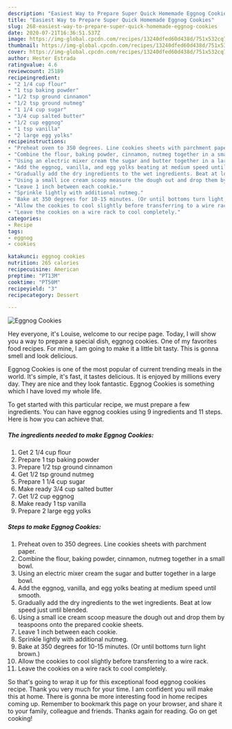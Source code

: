 ```yaml
---
description: "Easiest Way to Prepare Super Quick Homemade Eggnog Cookies"
title: "Easiest Way to Prepare Super Quick Homemade Eggnog Cookies"
slug: 268-easiest-way-to-prepare-super-quick-homemade-eggnog-cookies
date: 2020-07-21T16:36:51.537Z
image: https://img-global.cpcdn.com/recipes/13240dfed60d438d/751x532cq70/eggnog-cookies-recipe-main-photo.jpg
thumbnail: https://img-global.cpcdn.com/recipes/13240dfed60d438d/751x532cq70/eggnog-cookies-recipe-main-photo.jpg
cover: https://img-global.cpcdn.com/recipes/13240dfed60d438d/751x532cq70/eggnog-cookies-recipe-main-photo.jpg
author: Hester Estrada
ratingvalue: 4.6
reviewcount: 25189
recipeingredient:
- "2 1/4 cup flour"
- "1 tsp baking powder"
- "1/2 tsp ground cinnamon"
- "1/2 tsp ground nutmeg"
- "1 1/4 cup sugar"
- "3/4 cup salted butter"
- "1/2 cup eggnog"
- "1 tsp vanilla"
- "2 large egg yolks"
recipeinstructions:
- "Preheat oven to 350 degrees. Line cookies sheets with parchment paper."
- "Combine the flour, baking powder, cinnamon, nutmeg together in a small bowl."
- "Using an electric mixer cream the sugar and butter together in a large bowl."
- "Add the eggnog, vanilla, and egg yolks beating at medium speed until smooth."
- "Gradually add the dry ingredients to the wet ingredients. Beat at low speed just until blended."
- "Using a small ice cream scoop measure the dough out and drop them by teaspoons onto the prepared cookie sheets."
- "Leave 1 inch between each cookie."
- "Sprinkle lightly with additional nutmeg."
- "Bake at 350 degrees for 10-15 minutes. (Or until bottoms turn light brown.)"
- "Allow the cookies to cool slightly before transferring to a wire rack."
- "Leave the cookies on a wire rack to cool completely."
categories:
- Recipe
tags:
- eggnog
- cookies

katakunci: eggnog cookies 
nutrition: 265 calories
recipecuisine: American
preptime: "PT13M"
cooktime: "PT50M"
recipeyield: "3"
recipecategory: Dessert

---
```



![Eggnog Cookies](https://img-global.cpcdn.com/recipes/13240dfed60d438d/751x532cq70/eggnog-cookies-recipe-main-photo.jpg)

Hey everyone, it's Louise, welcome to our recipe page. Today, I will show you a way to prepare a special dish, eggnog cookies. One of my favorites food recipes. For mine, I am going to make it a little bit tasty. This is gonna smell and look delicious.



Eggnog Cookies is one of the most popular of current trending meals in the world. It's simple, it's fast, it tastes delicious. It is enjoyed by millions every day. They are nice and they look fantastic. Eggnog Cookies is something which I have loved my whole life.


To get started with this particular recipe, we must prepare a few ingredients. You can have eggnog cookies using 9 ingredients and 11 steps. Here is how you can achieve that.

<!--inarticleads1-->

##### The ingredients needed to make Eggnog Cookies:

1. Get 2 1/4 cup flour
1. Prepare 1 tsp baking powder
1. Prepare 1/2 tsp ground cinnamon
1. Get 1/2 tsp ground nutmeg
1. Prepare 1 1/4 cup sugar
1. Make ready 3/4 cup salted butter
1. Get 1/2 cup eggnog
1. Make ready 1 tsp vanilla
1. Prepare 2 large egg yolks




<!--inarticleads2-->

##### Steps to make Eggnog Cookies:

1. Preheat oven to 350 degrees. Line cookies sheets with parchment paper.
1. Combine the flour, baking powder, cinnamon, nutmeg together in a small bowl.
1. Using an electric mixer cream the sugar and butter together in a large bowl.
1. Add the eggnog, vanilla, and egg yolks beating at medium speed until smooth.
1. Gradually add the dry ingredients to the wet ingredients. Beat at low speed just until blended.
1. Using a small ice cream scoop measure the dough out and drop them by teaspoons onto the prepared cookie sheets.
1. Leave 1 inch between each cookie.
1. Sprinkle lightly with additional nutmeg.
1. Bake at 350 degrees for 10-15 minutes. (Or until bottoms turn light brown.)
1. Allow the cookies to cool slightly before transferring to a wire rack.
1. Leave the cookies on a wire rack to cool completely.




So that's going to wrap it up for this exceptional food eggnog cookies recipe. Thank you very much for your time. I am confident you will make this at home. There is gonna be more interesting food in home recipes coming up. Remember to bookmark this page on your browser, and share it to your family, colleague and friends. Thanks again for reading. Go on get cooking!
